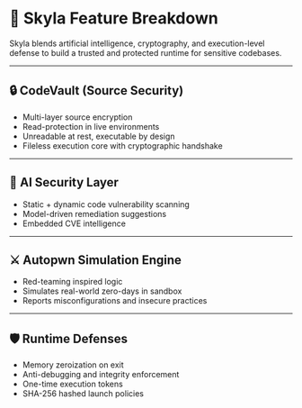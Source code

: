 # 🚀 Skyla Feature Breakdown

Skyla blends artificial intelligence, cryptography, and execution-level defense to build a trusted and protected runtime for sensitive codebases.

---

## 🔒 CodeVault (Source Security)

- Multi-layer source encryption
- Read-protection in live environments
- Unreadable at rest, executable by design
- Fileless execution core with cryptographic handshake

---

## 🤖 AI Security Layer

- Static + dynamic code vulnerability scanning
- Model-driven remediation suggestions
- Embedded CVE intelligence

---

## ⚔️ Autopwn Simulation Engine

- Red-teaming inspired logic
- Simulates real-world zero-days in sandbox
- Reports misconfigurations and insecure practices

---

## 🛡️ Runtime Defenses

- Memory zeroization on exit
- Anti-debugging and integrity enforcement
- One-time execution tokens
- SHA-256 hashed launch policies
